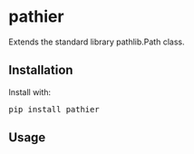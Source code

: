# pathier

Extends the standard library pathlib.Path class.

## Installation

Install with:

<pre>
pip install pathier
</pre>



## Usage

<pre>

</pre>

